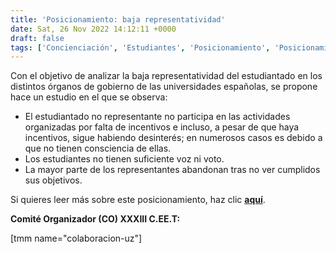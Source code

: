 ```yaml
---
title: 'Posicionamiento: baja representatividad'
date: Sat, 26 Nov 2022 14:12:11 +0000
draft: false
tags: ['Concienciación', 'Estudiantes', 'Posicionamiento', 'Posicionamientos', 'Universidad', 'Universidad del futuro']
---
```


Con el objetivo de analizar la baja representatividad del estudiantado en los distintos órganos de gobierno de las universidades españolas, se propone hace un estudio en el que se observa:

*   El estudiantado no representante no participa en las actividades organizadas por falta de incentivos e incluso, a pesar de que haya incentivos, sigue habiendo desinterés; en numerosos casos es debido a que no tienen consciencia de ellas.
*   Los estudiantes no tienen suficiente voz ni voto.
*   La mayor parte de los representantes abandonan tras no ver cumplidos sus objetivos.

Si quieres leer más sobre este posicionamiento, haz clic **[aquí](https://ceet.org.es/download/xxxiiiceet-baja-representatividad/)**.

  

**Comité Organizador (CO) XXXIII C.EE.T:**

\[tmm name="colaboracion-uz"\]
